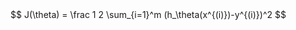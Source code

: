  <meta http-equiv="Content-Security-Policy" content="upgrade-insecure-requests">
 <!-- mathjax config similar to math.stackexchange -->    
 <script type="text/javascript" src="http://cdn.mathjax.org/mathjax/latest/MathJax.js?config=TeX-AMS-MML_HTMLorMML,https://rudadao.github.io/MathJaxLocal.js"></script>
 $$ J(\theta) = \frac 1 2 \sum_{i=1}^m (h_\theta(x^{(i)})-y^{(i)})^2 $$
